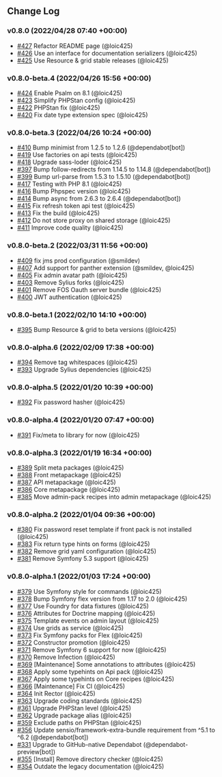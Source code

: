 ## Change Log

### v0.8.0 (2022/04/28 07:40 +00:00)
- [#427](https://github.com/Monofony/Monofony/pull/427) Refactor README page (@loic425)
- [#426](https://github.com/Monofony/Monofony/pull/426) Use an interface for documentation serializers (@loic425)
- [#425](https://github.com/Monofony/Monofony/pull/425) Use Resource & grid stable releases (@loic425)

### v0.8.0-beta.4 (2022/04/26 15:56 +00:00)
- [#424](https://github.com/Monofony/Monofony/pull/424) Enable Psalm on 8.1 (@loic425)
- [#423](https://github.com/Monofony/Monofony/pull/423) Simplify PHPStan config (@loic425)
- [#422](https://github.com/Monofony/Monofony/pull/422) PHPStan fix (@loic425)
- [#420](https://github.com/Monofony/Monofony/pull/420) Fix date type extension spec (@loic425)

### v0.8.0-beta.3 (2022/04/26 10:24 +00:00)
- [#410](https://github.com/Monofony/Monofony/pull/410) Bump minimist from 1.2.5 to 1.2.6 (@dependabot[bot])
- [#419](https://github.com/Monofony/Monofony/pull/419) Use factories on api tests (@loic425)
- [#418](https://github.com/Monofony/Monofony/pull/418) Upgrade sass-loder (@loic425)
- [#397](https://github.com/Monofony/Monofony/pull/397) Bump follow-redirects from 1.14.5 to 1.14.8 (@dependabot[bot])
- [#399](https://github.com/Monofony/Monofony/pull/399) Bump url-parse from 1.5.3 to 1.5.10 (@dependabot[bot])
- [#417](https://github.com/Monofony/Monofony/pull/417) Testing with PHP 8.1 (@loic425)
- [#416](https://github.com/Monofony/Monofony/pull/416) Bump Phpspec version (@loic425)
- [#414](https://github.com/Monofony/Monofony/pull/414) Bump async from 2.6.3 to 2.6.4 (@dependabot[bot])
- [#415](https://github.com/Monofony/Monofony/pull/415) Fix refresh token api test (@loic425)
- [#413](https://github.com/Monofony/Monofony/pull/413) Fix the build (@loic425)
- [#412](https://github.com/Monofony/Monofony/pull/412) Do not store proxy on shared storage (@loic425)
- [#411](https://github.com/Monofony/Monofony/pull/411) Improve code quality (@loic425)

### v0.8.0-beta.2 (2022/03/31 11:56 +00:00)
- [#409](https://github.com/Monofony/Monofony/pull/409) fix jms prod configuration (@smildev)
- [#407](https://github.com/Monofony/Monofony/pull/407) Add support for panther extension (@smildev, @loic425)
- [#405](https://github.com/Monofony/Monofony/pull/405) Fix admin avatar path (@loic425)
- [#403](https://github.com/Monofony/Monofony/pull/403) Remove Sylius forks (@loic425)
- [#401](https://github.com/Monofony/Monofony/pull/401) Remove FOS Oauth server bundle (@loic425)
- [#400](https://github.com/Monofony/Monofony/pull/400) JWT authentication (@loic425)

### v0.8.0-beta.1 (2022/02/10 14:10 +00:00)
- [#395](https://github.com/Monofony/Monofony/pull/395) Bump Resource & grid to beta versions (@loic425)

### v0.8.0-alpha.6 (2022/02/09 17:38 +00:00)
- [#394](https://github.com/Monofony/Monofony/pull/394) Remove tag whitespaces (@loic425)
- [#393](https://github.com/Monofony/Monofony/pull/393) Upgrade Sylius dependencies (@loic425)

### v0.8.0-alpha.5 (2022/01/20 10:39 +00:00)
- [#392](https://github.com/Monofony/Monofony/pull/392) Fix password hasher (@loic425)

### v0.8.0-alpha.4 (2022/01/20 07:47 +00:00)
- [#391](https://github.com/Monofony/Monofony/pull/391) Fix/meta to library for now (@loic425)

### v0.8.0-alpha.3 (2022/01/19 16:34 +00:00)
- [#389](https://github.com/Monofony/Monofony/pull/389) Split meta packages (@loic425)
- [#388](https://github.com/Monofony/Monofony/pull/388) Front metapackage (@loic425)
- [#387](https://github.com/Monofony/Monofony/pull/387) API metapackage (@loic425)
- [#386](https://github.com/Monofony/Monofony/pull/386) Core metapackage (@loic425)
- [#385](https://github.com/Monofony/Monofony/pull/385) Move admin-pack recipes into admin metapackage (@loic425)

### v0.8.0-alpha.2 (2022/01/04 09:36 +00:00)
- [#380](https://github.com/Monofony/Monofony/pull/380) Fix password reset template if front pack is not installed (@loic425)
- [#383](https://github.com/Monofony/Monofony/pull/383) Fix return type hints on forms (@loic425)
- [#382](https://github.com/Monofony/Monofony/pull/382) Remove grid yaml configuration (@loic425)
- [#381](https://github.com/Monofony/Monofony/pull/381) Remove Symfony 5.3 support (@loic425)

### v0.8.0-alpha.1 (2022/01/03 17:24 +00:00)
- [#379](https://github.com/Monofony/Monofony/pull/379) Use Symfony style for commands (@loic425)
- [#378](https://github.com/Monofony/Monofony/pull/378) Bump Symfony flex version from 1.17 to 2.0 (@loic425)
- [#377](https://github.com/Monofony/Monofony/pull/377) Use Foundry for data fixtures (@loic425)
- [#376](https://github.com/Monofony/Monofony/pull/376) Attributes for Doctrine mapping (@loic425)
- [#375](https://github.com/Monofony/Monofony/pull/375) Template events on admin layout (@loic425)
- [#374](https://github.com/Monofony/Monofony/pull/374) Use grids as service (@loic425)
- [#373](https://github.com/Monofony/Monofony/pull/373) Fix Symfony packs for Flex (@loic425)
- [#372](https://github.com/Monofony/Monofony/pull/372) Constructor promotion (@loic425)
- [#371](https://github.com/Monofony/Monofony/pull/371) Remove Symfony 6 support for now (@loic425)
- [#370](https://github.com/Monofony/Monofony/pull/370) Remove Infection (@loic425)
- [#369](https://github.com/Monofony/Monofony/pull/369) [Maintenance] Some annotations to attributes (@loic425)
- [#368](https://github.com/Monofony/Monofony/pull/368) Apply some typehints on Api pack (@loic425)
- [#367](https://github.com/Monofony/Monofony/pull/367) Apply some typehints on Core recipes (@loic425)
- [#366](https://github.com/Monofony/Monofony/pull/366) [Maintenance] Fix CI (@loic425)
- [#364](https://github.com/Monofony/Monofony/pull/364) Init Rector (@loic425)
- [#363](https://github.com/Monofony/Monofony/pull/363) Upgrade coding standards (@loic425)
- [#361](https://github.com/Monofony/Monofony/pull/361) Upgrade PHPStan level (@loic425)
- [#362](https://github.com/Monofony/Monofony/pull/362) Upgrade package alias (@loic425)
- [#359](https://github.com/Monofony/Monofony/pull/359) Exclude paths on PHPStan (@loic425)
- [#356](https://github.com/Monofony/Monofony/pull/356) Update sensio/framework-extra-bundle requirement from ^5.1 to ^6.2 (@dependabot[bot])
- [#331](https://github.com/Monofony/Monofony/pull/331) Upgrade to GitHub-native Dependabot (@dependabot-preview[bot])
- [#355](https://github.com/Monofony/Monofony/pull/355) [Install] Remove directory checker (@loic425)
- [#354](https://github.com/Monofony/Monofony/pull/354) Outdate the legacy documentation (@loic425)
